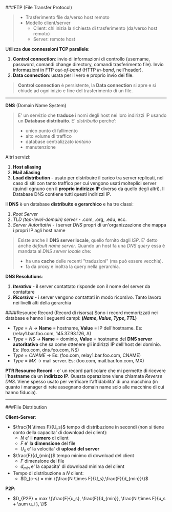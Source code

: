 ###FTP (File Transfer Protocol)

>- Trasferimento file da/verso host remoto
>- Modello client/server
>   - Client: chi inizia la richiesta di trasferimento (da/verso host remoto)
>   - Server: remote host

Utilizza **due connessioni TCP parallele**:
1. **Control connection**: invio di informazioni di controllo (username, password, comandi change directory, comandi trasferimento file). Invio informazioni in FTP *out-of-band* (HTTP *in-band*, nell'header).
2. **Data connection**: usata per il vero e proprio invio dei file.
   
> **Control connection** è persistente, la **Data connection** si apre e si chiude ad ogni inizio e fine del trasferimento di un file.

---

**DNS** (Domain Name System)
> E' un servizio che **traduce** i nomi degli host nei loro indirizzi IP usando un **Database distribuito**. E' *distribuito* perche':
> - unico punto di fallimento
> - alto volume di traffico
> - database centralizzato *lontano*
> - manutenzione

Altri servizi:
1. **Host aliasing**
2. **Mail aliasing**
3. **Load distribution** - usato per distribuire il carico tra server replicati, nel caso di siti con tanto traffico per cui vengono usati molteplici server (quindi ognuno con il **proprio indirizzo IP** diverso da quello degli altri). Il Database DNS contiene tutti questi indirizzi IP.

Il **DNS** è un database **distribuito e gerarchico** e ha tre classi:
1. *Root Server*
2. *TLD (top-level-domain) server* - .com, .org, .edu, ecc.
3. *Server Autoritativi* - i server *DNS* propri di un'organizzazione che mappa i propri IP agli host name

> Esiste anche il **DNS server locale**, quello fornito dagli *ISP*. E' detto anche *default name server*.
Quando un host fa una *DNS query* essa è mandata al *DNS server locale* che:
> - ha una **cache** delle recenti "traduzioni" (ma può essere vecchia).
> - fa da proxy e inoltra la query nella gerarchia.

**DNS Resolutions**:
1. ***Iterativa*** - il server contattato risponde con il nome del server da contattare
2. ***Ricorsiva*** - i server vengono contattati in modo ricorsivo. Tanto lavoro nei livelli alti della gerarchia

####Resource Record (Record di risorsa)
Sono i record memorizzati nei database e hanno i seguenti campi:
**($Name, Value, Type, TTL$)**

- $Type$ = $A$ -> **Name** = hostname, **Value** = IP dell'hostname. Es: (relay1.bar.foo.com, 145.37.93.126, A)
- $Type$ = $NS$ -> **Name** = dominio, **Value** = hostname del **DNS server autoritativo** che sa come ottenere gli indirizzi IP dell'host del dominio. Es: (foo.com, dns.foo.com, NS)
- $Type$ = $CNAME$ -> Es: (foo.com, relay1.bar.foo.com, CNAME)
- $Type$ = $MX$ -> mail server. Es: (foo.com, mail.bar.foo.com, MX)

**PTR Resource Record** - e' un record particolare che mi permette di ricevere l'**hostname** da un **indirizzo IP**. Questa operazione viene chiamata *Reverse DNS*.
Viene spesso usato per verificare l'affidabilita' di una macchina (in quanto i manager di rete assegnano domain name solo alle macchine di cui hanno fiducia).

---

###File Distribution

**Client-Server**:
- $\frac{N \times F}{U_s}$ tempo di distribuzione in secondi (non si tiene conto della capacita' di download dei client):
  - $N$ e' il **numero** di client
  - $F$ e' la **dimensione** del file
  - $U_s$ e' la velocita' di **upload del server** 
- $\frac{F}{d_{min}}$ tempo minimo di download del client
  - $F$ dimensione del file
  - $d_{min}$ e' la capacita' di download minima del client
- Tempo di distribuzione a $N$ client:
  - $D_{c-s} = min \{\frac{N \times F}{U_s},\frac{F}{d_{min}}\}$

**P2P**:
- $D_{P2P} = max \{\frac{F}{u_s},  \frac{F}{d_{min}},  \frac{N \times F}{u_s + \sum u_i },  \}$